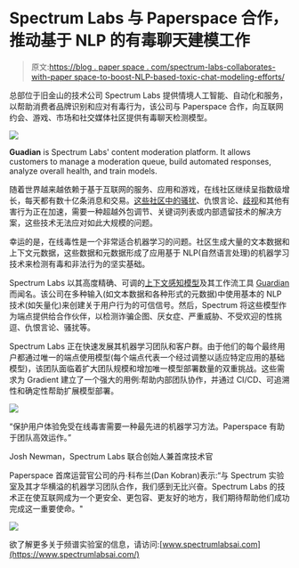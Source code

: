 # Spectrum Labs 与 Paperspace 合作，推动基于 NLP 的有毒聊天建模工作

> 原文:[https://blog . paper space . com/spectrum-labs-collaborates-with-paper space-to-boost-NLP-based-toxic-chat-modeling-efforts/](https://blog.paperspace.com/spectrum-labs-collaborates-with-paperspace-to-boost-nlp-based-toxic-chat-modeling-efforts/)

总部位于旧金山的技术公司 Spectrum Labs 提供情境人工智能、自动化和服务，以帮助消费者品牌识别和应对有毒行为，该公司与 Paperspace 合作，向互联网约会、游戏、市场和社交媒体社区提供有毒聊天检测模型。

![](../Images/3b9e6d20c86bfe2d4aefea74a1630187.png)

**Guadian** is Spectrum Labs' content moderation platform. It allows customers to manage a moderation queue, build automated responses, analyze overall health, and train models.

随着世界越来越依赖于基于互联网的服务、应用和游戏，在线社区继续呈指数级增长，每天都有数十亿条消息和交易。[这些社区中的骚扰](https://www.forbes.com/sites/forbescommunicationscouncil/2020/03/30/the-implications-of-video-communication-in-the-digital-dating-world/#363473a0333f)、仇恨言论、[歧视](https://www.outlookindia.com/newsscroll/social-media-matters-spectrum-labs-launch-ai-to-detects-caste-discrimination-on-social-media/1802518)和其他有害行为正在加速，需要一种超越外包调节、关键词列表或内部遗留技术的解决方案，这些技术无法应对如此大规模的问题。

幸运的是，在线毒性是一个非常适合机器学习的问题。社区生成大量的文本数据和上下文元数据，这些数据和元数据形成了应用基于 NLP(自然语言处理)的机器学习技术来检测有毒和非法行为的坚实基础。

Spectrum Labs 以其高度精确、可调的[上下文感知模型](https://www.getspectrum.io/behavior-identification-at-spectrum-labs)及其工作流工具 [Guardian](https://www.spectrumlabsai.com/products) 而闻名。该公司在多种输入(如文本数据和各种形式的元数据)中使用基本的 NLP 技术(如矢量化)来创建关于用户行为的可信信号。然后，Spectrum 将这些模型作为端点提供给合作伙伴，以检测诈骗企图、厌女症、严重威胁、不受欢迎的性挑逗、仇恨言论、骚扰等。

Spectrum Labs 正在快速发展其机器学习团队和客户群。由于他们的每个最终用户都通过唯一的端点使用模型(每个端点代表一个经过调整以适应特定应用的基础模型)，该团队面临着扩大团队规模和增加唯一模型部署数量的双重挑战。这些需求为 Gradient 建立了一个强大的用例:帮助内部团队协作，并通过 CI/CD、可追溯性和确定性帮助扩展模型部署。

![](../Images/41c68c7b48467a3e84ce839d8844e6c0.png)

“保护用户体验免受在线毒害需要一种最先进的机器学习方法。Paperspace 有助于团队高效运作。”

Josh Newman，Spectrum Labs 联合创始人兼首席技术官

Paperspace 首席运营官公司的丹·科布兰(Dan Kobran)表示:“与 Spectrum 实验室及其才华横溢的机器学习团队合作，我们感到无比兴奋。Spectrum Labs 的技术正在使互联网成为一个更安全、更包容、更友好的地方，我们期待帮助他们成功完成这一重要使命。"

[![](../Images/3dfc9906f12ec455595e68f89e96f4ad.png)](https://www.kando.eco) 

欲了解更多关于频谱实验室的信息，请访问:[www.spectrumlabsai.com](https://www.spectrumlabsai.com/)